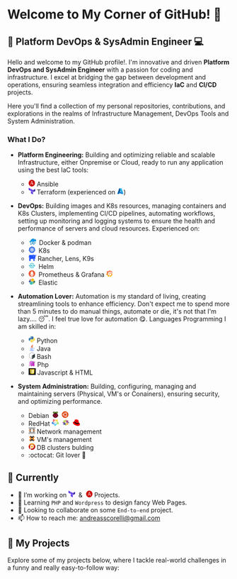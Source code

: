 # Welcome to My Corner of GitHub! 👋

## 🔧 Platform DevOps & SysAdmin Engineer :computer:

Hello and welcome to my GitHub profile!. I'm innovative and driven **Platform DevOps and SysAdmin Engineer** with a passion for coding and infrastructure. I excel at bridging the gap between development and operations, ensuring seamless integration and efficiency **IaC** and **CI/CD** projects. 

Here you'll find a collection of my personal repositories, contributions, and explorations in the realms of Infrastructure Management, DevOps Tools and System Administration.

###  What I Do?
- **Platform Engineering:** Building and optimizing reliable and scalable Infrastructure, either Onpremise or Cloud, ready to run any application using the best IaC tools:
    - <img src="logos/ansible.png" alt="Kubernetes" width="15" height="15"> Ansible
    - <img src="logos/tf.png" alt="Kubernetes" width="15" height="15"> Terraform (experienced on <img src="logos/azure.png" alt="Kubernetes" width="15" height="15">)
- **DevOps:** Building images and K8s resources, managing containers and K8s Clusters, implementing CI/CD pipelines, automating workflows, setting up monitoring and logging systems to ensure the health and performance of servers and cloud resources. Experienced on:
    - <img src="logos/docker.png" alt="Kubernetes" width="20" height="15"> Docker & podman 
    - <img src="logos/k8s.png" alt="Kubernetes" width="15" height="15">&nbsp;&nbsp;K8s 
    - <img src="logos/rancher.png" alt="Kubernetes" width="17" height="15"> Rancher, Lens, K9s
    - <img src="logos/helm.png" alt="Kubernetes" width="15" height="15">&nbsp;&nbsp;Helm
    - <img src="logos/prometheus.png" alt="Kubernetes" width="15" height="15">&nbsp;&nbsp;Prometheus & Grafana <img src="logos/grafana.png" alt="Kubernetes" width="15" height="15">
    - <img src="logos/elastic.png" alt="Kubernetes" width="15" height="15">&nbsp;&nbsp;Elastic
- **Automation Lover:** Automation is my standard of living, creating streamlining tools to enhance efficiency. Don't expect me to spend more than 5 minutes to do manual things, automate or die, it's not that I'm lazy.... :sleeping:. I feel true love for automation :yum:. Languages Programming I am skilled in:
    - <img src="logos/python.png" alt="Kubernetes" width="15" height="15"> Python
    - <img src="logos/java.png" alt="Kubernetes" width="15" height="15"> Java
    - <img src="logos/bash.png" alt="Kubernetes" width="15" height="15"> Bash
    - <img src="logos/php.png" alt="Kubernetes" width="16" height="15"> Php
    - <img src="logos/js.png" alt="Kubernetes" width="16" height="15"> Javascript & HTML

- **System Administration:** Building, configuring, managing and maintaining servers (Physical, VM's or Conainers), ensuring security, and optimizing performance.
    - Debian <img src="logos/raspbian.png" alt="Kubernetes" width="21" height="14"> <img src="logos/ubuntu.png" alt="Kubernetes" width="15" height="15"> 
    - RedHat <img src="logos/almalinux.png" alt="Kubernetes" width="16" height="15">&nbsp;&nbsp;<img src="logos/centos.png" alt="Kubernetes" width="16" height="15">&nbsp;&nbsp;<img src="logos/rh.png" alt="Kubernetes" width="16" height="15">  
    - <img src="logos/opnsense.png" alt="Kubernetes" width="15" height="15"> Network management
    - <img src="logos/proxmox.png" alt="Kubernetes" width="15" height="15"> VM's management 
    - <img src="logos/percona.png" alt="Kubernetes" width="15" height="15"> DB clusters bulding
    - :octocat: Git lover :purple_heart:

## :leaves: Currently

- 🔭 I’m working on <img src="logos/tf.png" alt="Kubernetes" width="15" height="15">&nbsp;&nbsp;&&nbsp;&nbsp;<img src="logos/ansible.png" alt="Kubernetes" width="15" height="15"> Projects.
- 🌱 Learning `PHP` and `Wordpress` to design fancy Web Pages.
- 👯 Looking to collaborate on some `End-to-end` project. 
- 📫 How to reach me: [andreasscorelli@gmail.com](mailto:andreasscorelli@gmail.com)

## 🚀 My Projects
Explore some of my projects below, where I tackle real-world challenges in a funny and really easy-to-follow way:
